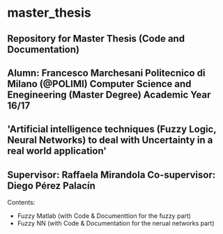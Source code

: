 # master_thesis
Repository for Master Thesis (Code and Documentation)
---
Alumn: Francesco Marchesani 
Politecnico di Milano (@POLIMI)
Computer Science and Enegineering (Master Degree)
Academic Year 16/17
---
'Artificial intelligence techniques (Fuzzy Logic, Neural Networks) 
to deal with Uncertainty in a real world application'
---
Supervisor: Raffaela Mirandola
Co-supervisor: Diego Pérez Palacín 
---
Contents:
* Fuzzy Matlab (with Code & Documenttion for the fuzzy part)
* Fuzzy NN (with Code & Documentation for the nerual networks part)

